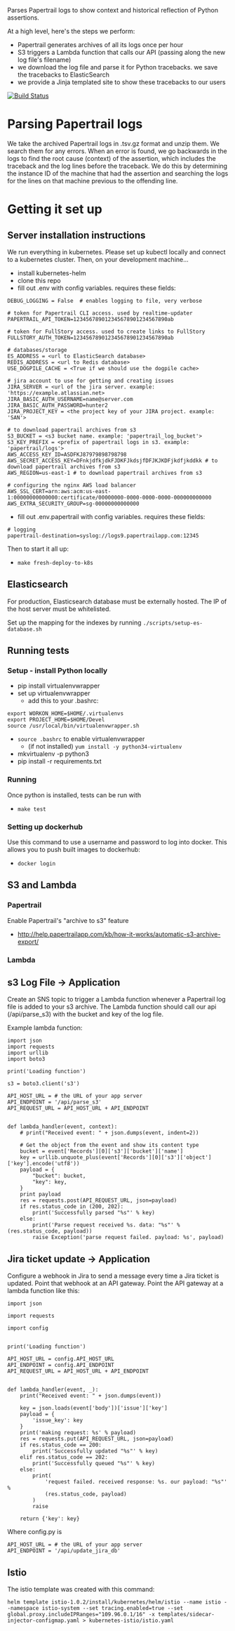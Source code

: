 Parses Papertrail logs to show context and historical reflection of Python assertions.

At a high level, here's the steps we perform:
- Papertrail generates archives of all its logs once per hour
- S3 triggers a Lambda function that calls our API (passing along the new log file's filename)
- we download the log file and parse it for Python tracebacks. we save the tracebacks to ElasticSearch
- we provide a Jinja templated site to show these tracebacks to our users

[![Build Status](https://travis-ci.org/topher200/assertion-context.svg?branch=master)](https://travis-ci.org/topher200/assertion-context)

# Parsing Papertrail logs

We take the archived Papertrail logs in .tsv.gz format and unzip them. We search
them for any errors. When an error is found, we go backwards in the logs to find
the root cause (context) of the assertion, which includes the traceback and the
log lines before the traceback. We do this by determining the instance ID of the
machine that had the assertion and searching the logs for the lines on that
machine previous to the offending line.

# Getting it set up
## Server installation instructions
We run everything in kubernetes. Please set up kubectl locally and connect to a 
kubernetes cluster. Then, on your development machine...
 - install kubernetes-helm
 - clone this repo
 - fill out .env with config variables. requires these fields:
```
DEBUG_LOGGING = False  # enables logging to file, very verbose

# token for Papertrail CLI access. used by realtime-updater
PAPERTRAIL_API_TOKEN=123456789012345678901234567890ab

# token for FullStory access. used to create links to FullStory
FULLSTORY_AUTH_TOKEN=123456789012345678901234567890ab

# databases/storage
ES_ADDRESS = <url to ElasticSearch database>
REDIS_ADDRESS = <url to Redis database>
USE_DOGPILE_CACHE = <True if we should use the dogpile cache>

# jira account to use for getting and creating issues
JIRA_SERVER = <url of the jira server. example: 'https://example.atlassian.net>
JIRA_BASIC_AUTH_USERNAME=name@server.com
JIRA_BASIC_AUTH_PASSWORD=hunter2
JIRA_PROJECT_KEY = <the project key of your JIRA project. example: 'SAN'>

# to download papertrail archives from s3
S3_BUCKET = <s3 bucket name. example: 'papertrail_log_bucket'>
S3_KEY_PREFIX = <prefix of papertrail logs in s3. example: 'papertrail/logs'>
AWS_ACCESS_KEY_ID=ASDFKJ87979898798798
AWS_SECRET_ACCESS_KEY=DFnkjdfkjdkFJDKFJkdsjfDFJKJKDFjkdfjkddkk # to download papertrail archives from s3
AWS_REGION=us-east-1 # to download papertrail archives from s3

# configuring the nginx AWS load balancer
AWS_SSL_CERT=arn:aws:acm:us-east-1:00000000000000:certificate/00000000-0000-0000-0000-000000000000
AWS_EXTRA_SECURITY_GROUP=sg-00000000000000
```
 - fill out .env.papertrail with config variables. requires these fields:
```
# logging
papertrail-destination=syslog://logs9.papertrailapp.com:12345
```

Then to start it all up:
 - `make fresh-deploy-to-k8s`

## Elasticsearch

For production, Elasticsearch database must be externally hosted. The IP of the
host server must be whitelisted.

Set up the mapping for the indexes by running `./scripts/setup-es-database.sh`

## Running tests
### Setup - install Python locally
 - pip install virtualenvwrapper
 - set up virtualenvwrapper
   - add this to your .bashrc:
```
export WORKON_HOME=$HOME/.virtualenvs
export PROJECT_HOME=$HOME/Devel
source /usr/local/bin/virtualenvwrapper.sh
```
 - `source .bashrc` to enable virtualenvwrapper
   - (if not installed) `yum install -y python34-virtualenv`
 - mkvirtualenv -p python3 <virtualenv name>
 - pip install -r requirements.txt

### Running
Once python is installed, tests can be run with
  - `make test`
  
### Setting up dockerhub
Use this command to use a username and password to log into docker. This allows 
you to push built images to  dockerhub:
- `docker login`

## S3 and Lambda
### Papertrail
Enable Papertrail's "archive to s3" feature
  - http://help.papertrailapp.com/kb/how-it-works/automatic-s3-archive-export/

### Lambda
## s3 Log File -> Application
Create an SNS topic to trigger a Lambda function whenever a Papertrail log file
is added to your s3 archive. The Lambda function should call our api
(/api/parse_s3) with the bucket and key of the log file.

Example lambda function:

```
import json
import requests
import urllib
import boto3

print('Loading function')

s3 = boto3.client('s3')

API_HOST_URL = # the URL of your app server
API_ENDPOINT = '/api/parse_s3'
API_REQUEST_URL = API_HOST_URL + API_ENDPOINT


def lambda_handler(event, context):
    # print("Received event: " + json.dumps(event, indent=2))

    # Get the object from the event and show its content type
    bucket = event['Records'][0]['s3']['bucket']['name']
    key = urllib.unquote_plus(event['Records'][0]['s3']['object']['key'].encode('utf8'))
    payload = {
        "bucket": bucket,
        "key": key,
    }
    print payload
    res = requests.post(API_REQUEST_URL, json=payload)
    if res.status_code in (200, 202):
        print('Successfully parsed "%s"' % key)
    else:
        print('Parse request received %s. data: "%s"' % (res.status_code, payload))
        raise Exception('parse request failed. payload: %s', payload)
```

## Jira ticket update -> Application
Configure a webhook in Jira to send a message every time a Jira ticket is
updated. Point that webhook at an API gateway. Point the API gateway at a lambda
function like this:
```
import json

import requests

import config


print('Loading function')

API_HOST_URL = config.API_HOST_URL
API_ENDPOINT = config.API_ENDPOINT
API_REQUEST_URL = API_HOST_URL + API_ENDPOINT


def lambda_handler(event, _):
    print("Received event: " + json.dumps(event))

    key = json.loads(event['body'])['issue']['key']
    payload = {
        'issue_key': key
    }
    print('making request: %s' % payload)
    res = requests.put(API_REQUEST_URL, json=payload)
    if res.status_code == 200:
        print('Successfully updated "%s"' % key)
    elif res.status_code == 202:
        print('Successfully queued "%s"' % key)
    else:
        print(
            'request failed. received response: %s. our payload: "%s"' %
            (res.status_code, payload)
        )
        raise
    
    return {'key': key}
```

Where config.py is
```
API_HOST_URL = # the URL of your app server
API_ENDPOINT = '/api/update_jira_db'
```

## Istio
The istio template was created with this command:
```
helm template istio-1.0.2/install/kubernetes/helm/istio --name istio --namespace istio-system --set tracing.enabled=true --set global.proxy.includeIPRanges="109.96.0.1/16" -x templates/sidecar-injector-configmap.yaml > kubernetes-istio/istio.yaml
```
